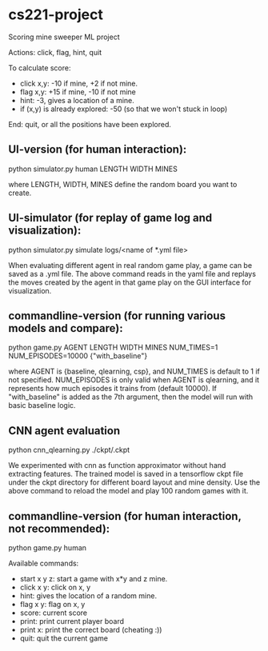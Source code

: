 # cs221-project
Scoring mine sweeper ML project

Actions: click, flag, hint, quit
<p>To calculate score:</p>
<ul>
<li>click x,y: -10 if mine, +2 if not mine.</li>
<li>flag x,y: +15 if mine, -10 if not mine</li>
<li>hint: -3, gives a location of a mine.</li>
<li>if (x,y) is already explored: -50 (so that we won't stuck in loop)</li>
</ul>
End: quit, or all the positions have been explored.

## UI-version (for human interaction):

python simulator.py human LENGTH WIDTH MINES

where LENGTH, WIDTH, MINES define the random board you want to create.

## UI-simulator (for replay of game log and visualization):

python simulator.py simulate logs/<name of *.yml file>

When evaluating different agent in real random game play, a game can be saved as a .yml file. The above command reads in the yaml file and replays the moves created by the agent in that game play on the GUI interface for visualization. 

## commandline-version (for running various models and compare):

python game.py AGENT LENGTH WIDTH MINES NUM_TIMES=1 NUM_EPISODES=10000 {"with_baseline"}

where AGENT is {baseline, qlearning, csp}, and NUM_TIMES is default to 1 if not specified. NUM_EPISODES is only valid when AGENT is qlearning, and it represents how much episodes it trains from (default 10000). If "with_baseline" is added as the 7th argument, then the model will run with basic baseline logic.

## CNN agent evaluation

python cnn_qlearning.py ./ckpt/<filename>.ckpt

We experimented with cnn as function approximator without hand extracting features. 
The trained model is saved in a tensorflow ckpt file under the ckpt directory for different board layout and mine density. Use the above command to reload the model and play 100 random games with it. 


## commandline-version (for human interaction, not recommended):

python game.py human

<p>Available commands:</p>
<ul>
<li>start x y z: start a game with x*y and z mine.</li>
<li>click x y: click on x, y</li>
<li>hint: gives the location of a random mine.</li>
<li>flag x y: flag on x, y</li>
<li>score: current score</li>
<li>print: print current player board</li>
<li>print x: print the correct board (cheating :))</li>
<li>quit: quit the current game</li>
</ul>

